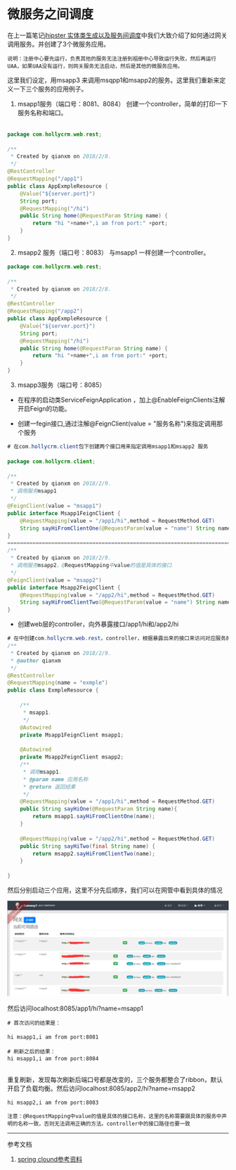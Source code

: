 # 微服务之间调度

在上一篇笔记[jhipster 实体类生成以及服务间调度](https://hollycrm-td.github.io/docs/jhipster/jhipster-entity.html)中我们大致介绍了如何通过网关调用服务。并创建了3个微服务应用。  

`说明：注册中心要先运行，负责其他的服务无法注册到祖册中心导致运行失败，然后再运行UAA，如果UAA没有运行，则网关服务无法启动，然后是其他的微服务应用。`  

这里我们设定，用msapp3 来调用msqpp1和msapp2的服务。这里我们重新来定义一下三个服务的应用例子。

1. msapp1服务（端口号：8081、8084）
创建一个controller，简单的打印一下服务名称和端口。

```java

package com.hollycrm.web.rest;

/**
 * Created by qianxm on 2018/2/8.
 */
@RestController
@RequestMapping("/app1")
public class AppExmpleResource {
    @Value("${server.port}")
    String port;
    @RequestMapping("/hi")
    public String home(@RequestParam String name) {
        return "hi "+name+",i am from port:" +port;
    }
}

```

2. msapp2 服务（端口号：8083）
 与msapp1 一样创建一个controller。

```java
package com.hollycrm.web.rest;

/**
 * Created by qianxm on 2018/2/8.
 */
@RestController
@RequestMapping("/app2")
public class AppExmpleResource {
    @Value("${server.port}")
    String port;
    @RequestMapping("/hi")
    public String home(@RequestParam String name) {
        return "hi "+name+",i am from port:" +port;
    }
}
```

3. msapp3服务（端口号：8085）
- 在程序的启动类ServiceFeignApplication ，加上@EnableFeignClients注解开启Feign的功能。

- 创建一fegin接口,通过注解@FeignClient(value = "服务名称")来指定调用那个服务

```java
# 在com.hollycrm.client包下创建两个接口用来指定调用msapp1和msapp2 服务

package com.hollycrm.client;

/**
 * Created by qianxm on 2018/2/9.
 * 调用服务msapp1
 */
@FeignClient(value = "msapp1")
public interface Msapp1FeignClient {
    @RequestMapping(value = "/app1/hi",method = RequestMethod.GET)
    String sayHiFromClientOne(@RequestParam(value = "name") String name);
}
============================================================================
/**
 * Created by qianxm on 2018/2/9.
 * 调用服务msapp2，@RequestMapping中value的值是具体的接口
 */
@FeignClient(value = "msapp2")
public interface Msapp2FeignClient {
    @RequestMapping(value = "/app2/hi",method = RequestMethod.GET)
    String sayHiFromClientTwo(@RequestParam(value = "name") String name);
}
```

- 创建web层的controller，向外暴露接口/app1/hi和/app2/hi

```java
# 在中创建com.hollycrm.web.rest，controller，根据暴露出来的接口来访问对应服务的接口
/**
 * Created by qianxm on 2018/2/9.
 * @author qianxm
 */
@RestController
@RequestMapping(name = "exmple")
public class ExmpleResource {

    /**
     * msapp1.
     */
    @Autowired
    private Msapp1FeignClient msapp1;

    @Autowired
    private Msapp2FeignClient msapp2;
    /**
     * 调用msapp1.
     * @param name 应用名称
     * @return 返回结果
     */
    @RequestMapping(value = "/app1/hi",method = RequestMethod.GET)
    public String sayHiOne(@RequestParam String name){
        return msapp1.sayHiFromClientOne(name);
    }

    @RequestMapping(value = "/app2/hi",method = RequestMethod.GET)
    public String sayHiTwo(final String name) {
        return msapp2.sayHiFromClientTwo(name);
    }

}

```


 然后分别启动三个应用，这里不分先后顺序，我们可以在网管中看到具体的情况

![Alt Txt](./images/micro-service-1.png)  

然后访问localhost:8085/app1/hi?name=msapp1

```
# 首次访问的结果是：

hi msapp1,i am from port:8081

# 刷新之后的结果：
hi msapp1,i am from port:8084


```
重复刷新，发现每次刷新后端口号都是改变的，三个服务都整合了ribbon，默认开启了负载均衡。然后访问localhost:8085/app2/hi?name=msapp2

```
hi msapp2,i am from port:8083
```


`注意：@RequestMapping中value的值是具体的接口名称，这里的名称需要跟具体的服务中声明的名称一致，否则无法调用正确的方法。controller中的接口路径也要一致`

*****

参考文档
1. [spring clound参考资料](http://blog.csdn.net/forezp/article/details/70148833)



